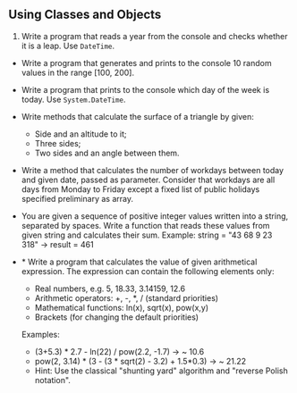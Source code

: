 ## Using Classes and Objects

1. Write a program that reads a year from the console and checks whether it is a leap. Use `DateTime`.
* Write a program that generates and prints to the console 10 random values in the range [100, 200].
* Write a program that prints to the console which day of the week is today. Use `System.DateTime`.
* Write methods that calculate the surface of a triangle by given:
    * Side and an altitude to it;
    * Three sides;
    * Two sides and an angle between them.
* Write a method that calculates the number of workdays between today and given date, passed as parameter. Consider that workdays are all days from Monday to Friday except a fixed list of public holidays specified preliminary as array.
* You are given a sequence of positive integer values written into a string, separated by spaces. Write a function that reads these values from given string and calculates their sum. Example: string = "43 68 9 23 318" -> result = 461
* \* Write a program that calculates the value of given arithmetical expression. The expression can contain the following elements only:
    * Real numbers, e.g. 5, 18.33, 3.14159, 12.6
    * Arithmetic operators: +, -, *, / (standard priorities)
    * Mathematical functions: ln(x), sqrt(x), pow(x,y)
    * Brackets (for changing the default priorities)

    Examples:
    * (3+5.3) * 2.7 - ln(22) / pow(2.2, -1.7) -> ~ 10.6
    * pow(2, 3.14) * (3 - (3 * sqrt(2) - 3.2) + 1.5*0.3) -> ~ 21.22
    * Hint: Use the classical "shunting yard" algorithm and "reverse Polish notation".
